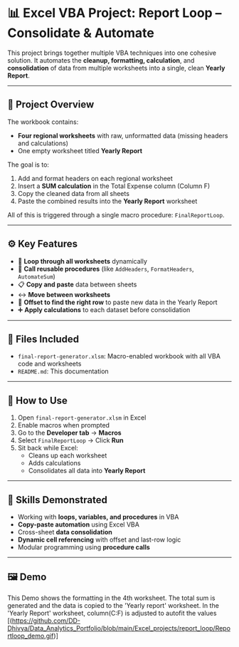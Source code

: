 # 📊 Excel VBA Project: Report Loop – Consolidate & Automate

This project brings together multiple VBA techniques into one cohesive solution. 
It automates the **cleanup, formatting, calculation**, and **consolidation** of data from multiple worksheets 
into a single, clean **Yearly Report**.

---

## 📝 Project Overview

The workbook contains:
- **Four regional worksheets** with raw, unformatted data (missing headers and calculations)
- One empty worksheet titled **Yearly Report**

The goal is to:
1. Add and format headers on each regional worksheet
2. Insert a **SUM calculation** in the Total Expense column (Column F)
3. Copy the cleaned data from all sheets
4. Paste the combined results into the **Yearly Report** worksheet

All of this is triggered through a single macro procedure: `FinalReportLoop`.

---

## ⚙️ Key Features

- 🔁 **Loop through all worksheets** dynamically
- 📌 **Call reusable procedures** (like `AddHeaders`, `FormatHeaders`, `AutomateSum`)
- 📋 **Copy and paste** data between sheets
- ↔️ **Move between worksheets**
- 📐 **Offset to find the right row** to paste new data in the Yearly Report
- ➕ **Apply calculations** to each dataset before consolidation

---

## 📁 Files Included

- `final-report-generator.xlsm`: Macro-enabled workbook with all VBA code and worksheets
- `README.md`: This documentation


---

## 🚀 How to Use

1. Open `final-report-generator.xlsm` in Excel
2. Enable macros when prompted
3. Go to the **Developer tab** → **Macros**
4. Select `FinalReportLoop` → Click **Run**
5. Sit back while Excel:
   - Cleans up each worksheet
   - Adds calculations
   - Consolidates all data into **Yearly Report**

---

## 🧠 Skills Demonstrated

- Working with **loops, variables, and procedures** in VBA
- **Copy-paste automation** using Excel VBA
- Cross-sheet **data consolidation**
- **Dynamic cell referencing** with offset and last-row logic
- Modular programming using **procedure calls**

---

## 🖼️ Demo
This Demo shows the formatting in the 4th worksheet. The total sum is generated and the data is copied to the 
'Yearly report' worksheet.
In the 'Yearly Report' worksheet, column(C:F) is adjusted to autofit the values 
[(https://github.com/DD-Dhivya/Data_Analytics_Portfolio/blob/main/Excel_projects/report_loop/Reportloop_demo.gif)]

```markdown

